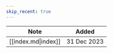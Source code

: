 ```yaml
---
skip_recent: true
---
```

| Note                | Added       |
| ------------------- | ----------- |
| [[index.md\|index]] | 31 Dec 2023 |
